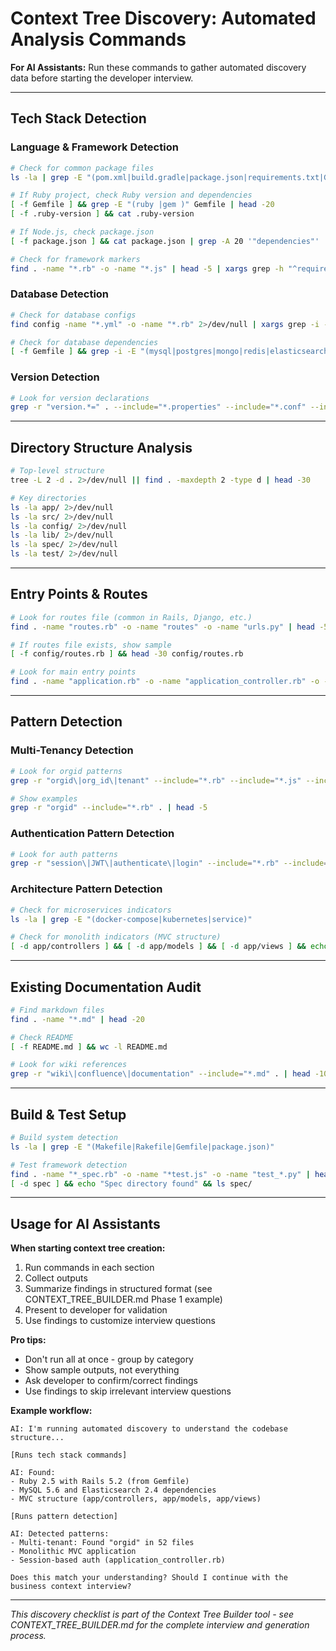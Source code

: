 # Context Tree Discovery: Automated Analysis Commands

**For AI Assistants:** Run these commands to gather automated discovery data before starting the developer interview.

---

## Tech Stack Detection

### Language & Framework Detection

```bash
# Check for common package files
ls -la | grep -E "(pom.xml|build.gradle|package.json|requirements.txt|Gemfile|go.mod|Cargo.toml)"

# If Ruby project, check Ruby version and dependencies
[ -f Gemfile ] && grep -E "(ruby |gem )" Gemfile | head -20
[ -f .ruby-version ] && cat .ruby-version

# If Node.js, check package.json
[ -f package.json ] && cat package.json | grep -A 20 '"dependencies"'

# Check for framework markers
find . -name "*.rb" -o -name "*.js" | head -5 | xargs grep -h "^require\|^import" | grep -E "(rails|sinatra|express)" | sort -u | head -10
```

### Database Detection

```bash
# Check for database configs
find config -name "*.yml" -o -name "*.rb" 2>/dev/null | xargs grep -i -E "(mysql|postgres|mongo|redis|elasticsearch)" | head -20

# Check for database dependencies
[ -f Gemfile ] && grep -i -E "(mysql|postgres|mongo|redis|elasticsearch)" Gemfile
```

### Version Detection

```bash
# Look for version declarations
grep -r "version.*=" . --include="*.properties" --include="*.conf" --include="*.yml" | grep -v node_modules | head -20
```

---

## Directory Structure Analysis

```bash
# Top-level structure
tree -L 2 -d . 2>/dev/null || find . -maxdepth 2 -type d | head -30

# Key directories
ls -la app/ 2>/dev/null
ls -la src/ 2>/dev/null
ls -la config/ 2>/dev/null
ls -la lib/ 2>/dev/null
ls -la spec/ 2>/dev/null
ls -la test/ 2>/dev/null
```

---

## Entry Points & Routes

```bash
# Look for routes file (common in Rails, Django, etc.)
find . -name "routes.rb" -o -name "routes" -o -name "urls.py" | head -5

# If routes file exists, show sample
[ -f config/routes.rb ] && head -30 config/routes.rb

# Look for main entry points
find . -name "application.rb" -o -name "application_controller.rb" -o -name "app.js" -o -name "main.py" | head -10
```

---

## Pattern Detection

### Multi-Tenancy Detection

```bash
# Look for orgid patterns
grep -r "orgid\|org_id\|tenant" --include="*.rb" --include="*.js" --include="*.py" . | wc -l

# Show examples
grep -r "orgid" --include="*.rb" . | head -5
```

### Authentication Pattern Detection

```bash
# Look for auth patterns
grep -r "session\|JWT\|authenticate\|login" --include="*.rb" --include="*.js" . | grep -v test | head -10
```

### Architecture Pattern Detection

```bash
# Check for microservices indicators
ls -la | grep -E "(docker-compose|kubernetes|service)"

# Check for monolith indicators (MVC structure)
[ -d app/controllers ] && [ -d app/models ] && [ -d app/views ] && echo "MVC pattern detected"
```

---

## Existing Documentation Audit

```bash
# Find markdown files
find . -name "*.md" | head -20

# Check README
[ -f README.md ] && wc -l README.md

# Look for wiki references
grep -r "wiki\|confluence\|documentation" --include="*.md" . | head -10
```

---

## Build & Test Setup

```bash
# Build system detection
ls -la | grep -E "(Makefile|Rakefile|Gemfile|package.json)"

# Test framework detection
find . -name "*_spec.rb" -o -name "*test.js" -o -name "test_*.py" | head -5
[ -d spec ] && echo "Spec directory found" && ls spec/
```

---

## Usage for AI Assistants

**When starting context tree creation:**

1. Run commands in each section
2. Collect outputs
3. Summarize findings in structured format (see CONTEXT_TREE_BUILDER.md Phase 1 example)
4. Present to developer for validation
5. Use findings to customize interview questions

**Pro tips:**
- Don't run all at once - group by category
- Show sample outputs, not everything
- Ask developer to confirm/correct findings
- Use findings to skip irrelevant interview questions

**Example workflow:**

```
AI: I'm running automated discovery to understand the codebase structure...

[Runs tech stack commands]

AI: Found:
- Ruby 2.5 with Rails 5.2 (from Gemfile)
- MySQL 5.6 and Elasticsearch 2.4 dependencies
- MVC structure (app/controllers, app/models, app/views)

[Runs pattern detection]

AI: Detected patterns:
- Multi-tenant: Found "orgid" in 52 files
- Monolithic MVC application
- Session-based auth (application_controller.rb)

Does this match your understanding? Should I continue with the business context interview?
```

---

*This discovery checklist is part of the Context Tree Builder tool - see CONTEXT_TREE_BUILDER.md for the complete interview and generation process.*
